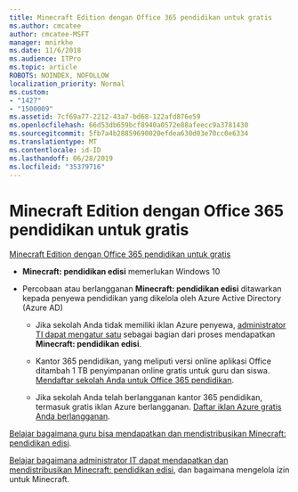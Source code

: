 ```yaml
---
title: Minecraft Edition dengan Office 365 pendidikan untuk gratis
ms.author: cmcatee
author: cmcatee-MSFT
manager: mnirkhe
ms.date: 11/6/2018
ms.audience: ITPro
ms.topic: article
ROBOTS: NOINDEX, NOFOLLOW
localization_priority: Normal
ms.custom:
- "1427"
- "1500009"
ms.assetid: 7cf69a77-2212-43a7-bd68-122afd876e59
ms.openlocfilehash: 66d53db659bcf8940a0572e88afeecc9a3781430
ms.sourcegitcommit: 5fb7a4b28859690020efdea630d03e70cc0e6334
ms.translationtype: MT
ms.contentlocale: id-ID
ms.lasthandoff: 06/28/2019
ms.locfileid: "35379716"
---
```

# <a name="minecraft-edition-with-office-365-education-for-free"></a>Minecraft Edition dengan Office 365 pendidikan untuk gratis

[Minecraft Edition dengan Office 365 pendidikan untuk gratis](https://docs.microsoft.com/education/windows/get-minecraft-for-education)
  
- **Minecraft: pendidikan edisi** memerlukan Windows 10

- Percobaan atau berlangganan **Minecraft: pendidikan edisi** ditawarkan kepada penyewa pendidikan yang dikelola oleh Azure Active Directory (Azure AD)

  - Jika sekolah Anda tidak memiliki iklan Azure penyewa, [administrator TI dapat mengatur satu](https://docs.microsoft.com/education/windows/school-get-minecraft) sebagai bagian dari proses mendapatkan **Minecraft: pendidikan edisi**.

  - Kantor 365 pendidikan, yang meliputi versi online aplikasi Office ditambah 1 TB penyimpanan online gratis untuk guru dan siswa. [Mendaftar sekolah Anda untuk Office 365 pendidikan](https://products.office.com/academic/office-365-education-plan).

  - Jika sekolah Anda telah berlangganan kantor 365 pendidikan, termasuk gratis iklan Azure berlangganan. [Daftar iklan Azure gratis Anda berlangganan](https://msdn.microsoft.com/library/windows/hardware/mt703369%28v=vs.85%29.aspx).

[Belajar bagaimana guru bisa mendapatkan dan mendistribusikan Minecraft: pendidikan edisi](https://docs.microsoft.com/education/windows/teacher-get-minecraft).
  
[Belajar bagaimana administrator IT dapat mendapatkan dan mendistribusikan Minecraft: pendidikan edisi](https://docs.microsoft.com/education/windows/school-get-minecraft), dan bagaimana mengelola izin untuk Minecraft.
  
